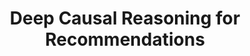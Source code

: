 ---
which: journal
is_first: false
title: Deep Causal Reasoning for Recommendations
authors: Yaochen Zhu, Jing Yi, <strong>Jiayi Xie</strong>, Zhenzhong Chen
pub_name: ACM Transactions on Intelligent Systems and Technology
pub_abbr: TIST
yymm: 2402
year: 2024
month: 2
paper_url: https://arxiv.org/abs/2201.02088
code_url: https://github.com/yaochenzhu/Deep-Deconf
bib_url: https://dblp.uni-trier.de/rec/journals/corr/abs-2201-02088.html?view=bibtex
---